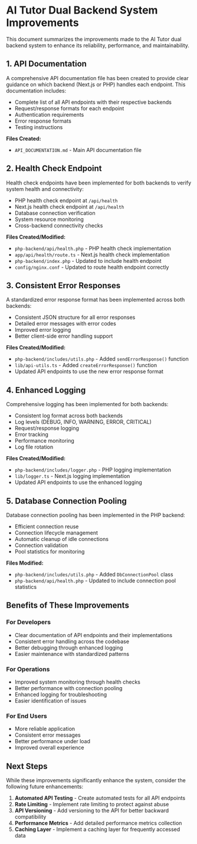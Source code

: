 # AI Tutor Dual Backend System Improvements

This document summarizes the improvements made to the AI Tutor dual backend system to enhance its reliability, performance, and maintainability.

## 1. API Documentation

A comprehensive API documentation file has been created to provide clear guidance on which backend (Next.js or PHP) handles each endpoint. This documentation includes:

- Complete list of all API endpoints with their respective backends
- Request/response formats for each endpoint
- Authentication requirements
- Error response formats
- Testing instructions

**Files Created:**
- `API_DOCUMENTATION.md` - Main API documentation file

## 2. Health Check Endpoint

Health check endpoints have been implemented for both backends to verify system health and connectivity:

- PHP health check endpoint at `/api/health`
- Next.js health check endpoint at `/api/health`
- Database connection verification
- System resource monitoring
- Cross-backend connectivity checks

**Files Created/Modified:**
- `php-backend/api/health.php` - PHP health check implementation
- `app/api/health/route.ts` - Next.js health check implementation
- `php-backend/index.php` - Updated to include health endpoint
- `config/nginx.conf` - Updated to route health endpoint correctly

## 3. Consistent Error Responses

A standardized error response format has been implemented across both backends:

- Consistent JSON structure for all error responses
- Detailed error messages with error codes
- Improved error logging
- Better client-side error handling support

**Files Created/Modified:**
- `php-backend/includes/utils.php` - Added `sendErrorResponse()` function
- `lib/api-utils.ts` - Added `createErrorResponse()` function
- Updated API endpoints to use the new error response format

## 4. Enhanced Logging

Comprehensive logging has been implemented for both backends:

- Consistent log format across both backends
- Log levels (DEBUG, INFO, WARNING, ERROR, CRITICAL)
- Request/response logging
- Error tracking
- Performance monitoring
- Log file rotation

**Files Created/Modified:**
- `php-backend/includes/logger.php` - PHP logging implementation
- `lib/logger.ts` - Next.js logging implementation
- Updated API endpoints to use the enhanced logging

## 5. Database Connection Pooling

Database connection pooling has been implemented in the PHP backend:

- Efficient connection reuse
- Connection lifecycle management
- Automatic cleanup of idle connections
- Connection validation
- Pool statistics for monitoring

**Files Modified:**
- `php-backend/includes/utils.php` - Added `DbConnectionPool` class
- `php-backend/api/health.php` - Updated to include connection pool statistics

## Benefits of These Improvements

### For Developers
- Clear documentation of API endpoints and their implementations
- Consistent error handling across the codebase
- Better debugging through enhanced logging
- Easier maintenance with standardized patterns

### For Operations
- Improved system monitoring through health checks
- Better performance with connection pooling
- Enhanced logging for troubleshooting
- Easier identification of issues

### For End Users
- More reliable application
- Consistent error messages
- Better performance under load
- Improved overall experience

## Next Steps

While these improvements significantly enhance the system, consider the following future enhancements:

1. **Automated API Testing** - Create automated tests for all API endpoints
2. **Rate Limiting** - Implement rate limiting to protect against abuse
3. **API Versioning** - Add versioning to the API for better backward compatibility
4. **Performance Metrics** - Add detailed performance metrics collection
5. **Caching Layer** - Implement a caching layer for frequently accessed data
